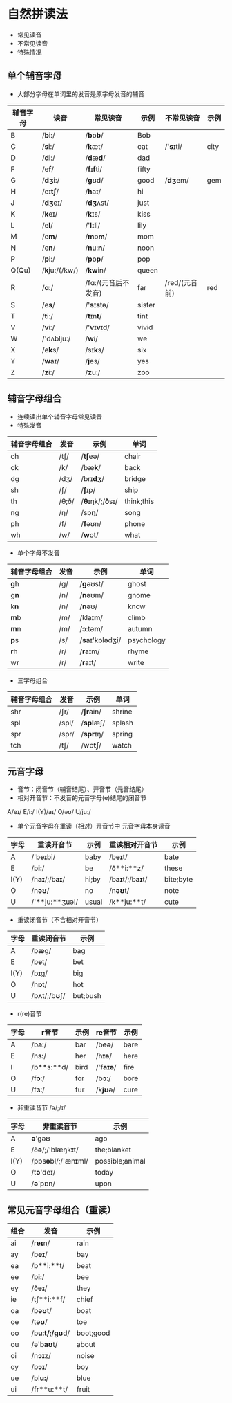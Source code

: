 # 自然拼读法

- 常见读音
- 不常见读音
- 特殊情况


## 单个辅音字母
- 大部分字母在单词里的发音是原字母发音的辅音

|辅音字母|读音|常见读音|示例|不常见读音|示例|
|-|-|-|-|-|-|
|B|/**b**i:/|/**b**ɒ**b**/|Bob|||
|C|/**s**i:/|/**k**æt/|cat|/'**s**ɪti/|city|
|D|/**d**i:/|/**d**æ**d**/|dad|||
|F|/e**f**/|/**f**ɪ**f**ti/|fifty|||
|G|/**dʒ**i:/|/**g**ʊd/|good|/**dʒ**em/|gem|
|H|/eɪ**tʃ**/|/**h**aɪ/|hi|||
|J|/**dʒ**eɪ/|/**dʒ**ʌst/|just|||
|K|/**k**eɪ/|/**k**ɪs/|kiss|||
|L|/e**l**/|/'**l**ɪ**l**i/|lily|||
|M|/e**m**/|/**m**ɒ**m**/|mom|||
|N|/e**n**/|/**n**u:**n**/|noon|||
|P|/**p**i:/|/**p**ɒ**p**/|pop|||
|Q(Qu)|/**k**ju:/(/kw/)|/**kw**in/|queen|||
|R|/**ɑ:**/|/fɑ:/(元音后不发音)|far|/**r**ed/(元音前)|red|
|S|/e**s**/|/'**s**ɪ**s**tə/|sister|||
|T|/**t**i:/|/**t**ɪn**t**/|tint|||
|V|/**v**i:/|/'**v**ɪ**v**ɪd/|vivid|||
|W|/'dʌblju:/|/**w**i/|we|||
|X|/e**k**s/|/sɪ**k**s/|six|||
|Y|/**w**aɪ/|/**j**es/|yes|||
|Z|/**z**i:/|/**z**u:/|zoo|||

## 辅音字母组合
- 连续读出单个辅音字母常见读音
- 特殊发音

|辅音字母组合|发音|示例|单词|
|-|-|-|-|
|ch|/tʃ/|/**tʃ**eə/|chair|
|ck|/k/|/bæ**k**/|back|
|dg|/dʒ/|/brɪ**dʒ**/|bridge|
|sh|/ʃ/|/**ʃ**ɪp/|ship|
|th|/θ;ð/|/**θ**ɪŋk/;/**ð**sɪ/|think;this|
|ng|/ŋ/|/sɒ**ŋ**/|song|
|ph|/f/|/**f**əʊn/|phone|
|wh|/w/|/**w**ɒt/|what|

- 单个字母不发音

|辅音字母组合|发音|示例|单词|
|-|-|-|-|
|**g**h|/g/|/**g**əʊst/|ghost|
|g**n**|/n/|/**n**əʊm/|gnome|
|k**n**|/n/|/**n**əʊ/|know|
|**m**b|/m/|/klaɪ**m**/|climb|
|**m**n|/m/|/ɔ:tə**m**/|autumn|
|**p**s|/s/|/**s**aɪ'kɒlədʒi/|psychology|
|**r**h|/r/|/**r**aɪm/|rhyme|
|w**r**|/r/|/**r**aɪt/|write|

- 三字母组合

|辅音字母组合|发音|示例|单词|
|-|-|-|-|
|shr|/ʃr/|/**ʃr**ain/|shrine|
|spl|/spl/|/**spl**æʃ/|splash|
|spr|/spr/|/**spr**ɪŋ/|spring|
|tch|/tʃ/|/wɒ**tʃ**/|watch|

## 元音字母
- 音节：闭音节（辅音结尾）、开音节（元音结尾）
- 相对开音节：不发音的元音字母(e)结尾的闭音节

A/eɪ/
E/i:/
I(Y)/aɪ/
O/əʊ/
U/ju:/

- 单个元音字母在重读（相对）开音节中 元音字母本身读音

|字母|重读开音节|示例|重读相对开音节|示例|
|-|-|-|-|-|
|A|/'b**eɪ**bi/|baby|/b**eɪ**t/|bate|
|E|/b**i:**/|be|/ð**i:**z/|these|
|I(Y)|/h**aɪ**/;/b**aɪ**/|hi;by|/b**aɪ**t/;/b**aɪ**t/|bite;byte|
|O|/n**əʊ**/|no|/n**əʊ**t/|note|
|U|/'**ju:**ʒuəl/|usual|/k**ju:**t/|cute|

- 重读闭音节（不含相对开音节）

|字母|重读闭音节|示例|
|-|-|-|
|A|/b**æ**g/|bag|
|E|/b**e**t/|bet|
|I(Y)|/b**ɪ**g/|big|
|O|/h**ɒ**t/|hot|
|U|/b**ʌ**t/;/b**ʊ**ʃ/|but;bush|

- r(re)音节

|字母|r音节|示例|re音节|示例|
|-|-|-|-|-|
|A|/b**a:**/|bar|/b**eə**/|bare|
|E|/h**ɜ:**/|her|/h**ɪə**/|here|
|I|/b**ɜ:**d/|bird|/'f**aɪə**/|fire|
|O|/f**ɔ:**/|for|/b**ɔ:**/|bore|
|U|/f**ɜ:**/|fur|/k**jʊ**ə/|cure|

- 非重读音节 /ə/;/ɪ/

|字母|非重读音节|示例|
|-|-|-|
|A|**ə**'gəʊ|ago|
|E|/ð**ə**/;/'blæŋk**ɪ**t/|the;blanket|
|I(Y)|/pɒs**ə**bl/;/'æn**ɪ**ml/|possible;animal|
|O|/t**ə**'deɪ/|today|
|U|/**ə**'pɒn/|upon|

## 常见元音字母组合（重读）

|组合|发音|示例|
|-|-|-|
|ai|/r**eɪ**n/|rain|
|ay|/b**eɪ**/|bay|
|ea|/b**i:**t/|beat|
|ee|/b**i:**/|bee|
|ey|/ð**eɪ**/|they|
|ie|/tʃ**i:**f/|chief|
|oa|/b**əʊ**t/|boat|
|oe|/t**əʊ**/|toe|
|oo|/b**u:**t/;/g**ʊ**d/|boot;good|
|ou|/ə'b**aʊ**t/|about|
|oi|/n**ɔɪ**z/|noise|
|oy|/b**ɔɪ**/|boy|
|ue|/bl**u:**/|blue|
|ui|/fr**u:**t/|fruit|